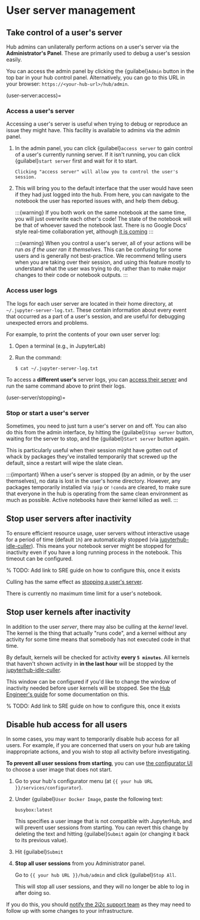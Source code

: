 # User server management

## Take control of a user's server

Hub admins can unilaterally perform actions on a user's server via the
**Administrator's Panel**. These are primarily used to debug a user's session
easily.

You can access the admin panel by clicking the {guilabel}`Admin` button in the top bar
in your hub control panel.  Alternatively, you can go to this URL in your
browser: `https://<your-hub-url>/hub/admin`.

(user-server:access)=
### Access a user's server

Accessing a user's server is useful when trying to debug or reproduce an issue they might have. This facility is available to admins via the admin panel.

1. In the admin panel, you can click {guilabel}`access server` to gain control of a user's
   currently running server. If it isn't running, you can click {guilabel}`start server`
   first and wait for it to start.

   ```{figure} ../../images/access-server.png
   Clicking "access server" will allow you to control the user's session.
   ```

2. This will bring you to the default interface that the user would have seen if they had just logged into the hub. From here, you can navigate to the notebook the user has reported issues with, and help them debug.

   :::{warning}
   If you both work on the same notebook at the same time, you will just
   overwrite each other's code! The state of the notebook will be that of
   whoever saved the notebook last. There is no Google Docs' style
   real-time collaboration yet, although [it is coming](https://github.com/jupyterlab/rtc)
   :::

   :::{warning}
   When you control a user's server, all of your actions will be run *as
   if the user ran it themselves*. This can be confusing for some users
   and is generally not best-practice. We recommend telling users when
   you are taking over their session, and using this feature mostly to understand what the user was trying to do, rather than to make major
   changes to their code or notebook outputs.
   :::
   
### Access user logs

The logs for each user server are located in their home directory, at `~/.jupyter-server-log.txt`.
These contain information about every event that occurred as a part of a user's session, and are useful for debugging unexpected errors and problems.

For example, to print the contents of your own user server log:

1. Open a terminal (e.g., in JupyterLab)
2. Run the command:

   ```console
   $ cat ~/.jupyter-server-log.txt
   ```

To access a **different user's** server logs, you can [access their server](user-server:access) and run the same command above to print their logs.

(user-server/stopping)=
### Stop or start a user's server

Sometimes, you need to just turn a user's server on and off. You can
also do this from the admin interface, by hitting the {guilabel}`Stop server`
button, waiting for the server to stop, and the {guilabel}`Start server` button
again.

This is particularly useful when their session might have gotten
out of whack by packages they've installed temporarily that screwed up
the default, since a restart will wipe the slate clean.

:::{important}
When a user's server is stopped (by an admin, or by the user themselves), no data is lost in the user's home directory.
However, any packages temporarily installed via `!pip` or `!conda` are cleared, to make sure that everyone in the hub is operating from the same clean environment as much as
possible.
Active notebooks have their kernel killed as well.
:::

## Stop user servers after inactivity

To ensure efficient resource usage, user servers without interactive usage for a
period of time (default `1h`) are automatically stopped (via
[jupyterhub-idle-culler](https://github.com/jupyterhub/jupyterhub-idle-culler)).
This means your notebook server might be stopped for inactivity even if you have
a long running process in the notebook. This timeout can be configured.

% TODO: Add link to SRE guide on how to configure this, once it exists

Culling has the same effect as [stopping a user's server](user-server/stopping).

There is currently no maximum time limit for a user's notebook.

## Stop user kernels after inactivity

In addition to the user _server_, there may also be culling at the _kernel_ level.
The kernel is the thing that actually "runs code", and a kernel without any activity for some time means that somebody has not executed code in that time.

By default, kernels will be checked for activity **every `5 minutes`**.
All kernels that haven't shown activity in **in the last hour** will be stopped by the [jupyterhub-idle-culler](https://github.com/jupyterhub/jupyterhub-idle-culler).

This window can be configured if you'd like to change the window of inactivity needed before user kernels will be stopped.
See the [Hub Engineer's guide](infra:configure:culling) for some documentation on this.

% TODO: Add link to SRE guide on how to configure this, once it exists

## Disable hub access for all users

In some cases, you may want to temporarily disable hub access for all users.
For example, if you are concerned that users on your hub are taking inappropriate actions, and you wish to stop all activity before investigating.

**To prevent all user sessions from starting**, you can use [the configurator UI](configurator.md) to choose a user image that does not start.

1. Go to your hub's configurator menu (at `{{ your hub URL }}/services/configurator`).
2. Under {guilabel}`User Docker Image`, paste the following text:

   ```
   busybox:latest
   ```

   This specifies a user image that is not compatible with JupyterHub, and will prevent user sessions from starting.
   You can revert this change by deleting the text and hitting {guilabel}`Submit` again (or changing it back to its previous value).

3. Hit {guilabel}`Submit`
4. **Stop all user sessions** from you Administrator panel.
   
   Go to `{{ your hub URL }}/hub/admin` and click {guilabel}`Stop All`.

   This will stop all user sessions, and they will no longer be able to log in after doing so.

If you do this, you should [notify the 2i2c support team](https://docs.2i2c.org/en/latest/support.html) as they may need to follow up with some changes to your infrastructure.
